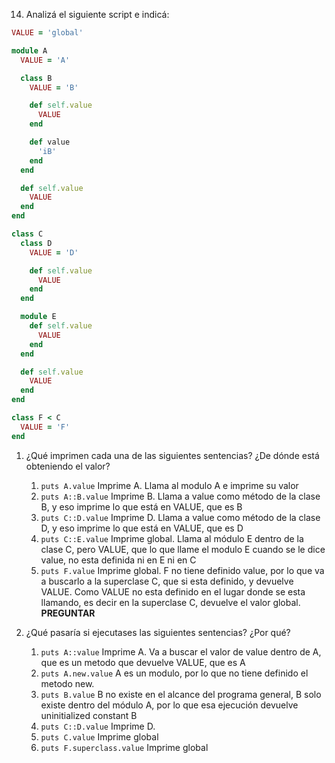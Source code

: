 14) Analizá el siguiente script e indicá:

```ruby
VALUE = 'global'

module A
  VALUE = 'A'

  class B
    VALUE = 'B'

    def self.value
      VALUE
    end

    def value
      'iB'
    end
  end

  def self.value
    VALUE
  end
end

class C
  class D
    VALUE = 'D'

    def self.value
      VALUE
    end
  end

  module E
    def self.value
      VALUE
    end
  end

  def self.value
    VALUE
  end
end

class F < C
  VALUE = 'F'
end
```

1. ¿Qué imprimen cada una de las siguientes sentencias? ¿De dónde está obteniendo el valor?  
    1. `puts A.value`  Imprime A. Llama al modulo A e imprime su valor
    2. `puts A::B.value`  Imprime B. Llama a value como método de la clase B, y eso imprime lo que está en VALUE, que es B
    3. `puts C::D.value`  Imprime D. Llama a value como método de la clase D, y eso imprime lo que está en VALUE, que es D
    4. `puts C::E.value`  Imprime global. Llama al módulo E dentro de la clase C, pero VALUE, que lo que llame el modulo E cuando se le dice value, no esta definida ni en E ni en C
    5. `puts F.value`  Imprime global. F no tiene definido value, por lo que va a buscarlo a la superclase C, que si esta definido, y devuelve VALUE. Como VALUE no esta definido en el lugar donde se esta llamando, es decir en la superclase C, devuelve el valor global. **PREGUNTAR**

    
2. ¿Qué pasaría si ejecutases las siguientes sentencias? ¿Por qué?
    1. `puts A::value` Imprime A. Va a buscar el valor de value dentro de A, que es un metodo que devuelve VALUE, que es A
    2. `puts A.new.value` A es un modulo, por lo que no tiene definido el metodo new.
    3. `puts B.value` B no existe en el alcance del programa general, B solo existe dentro del módulo A, por lo que esa ejecución devuelve uninitialized constant B
    4. `puts C::D.value` Imprime D.
    5. `puts C.value` Imprime global
    6. `puts F.superclass.value` Imprime global